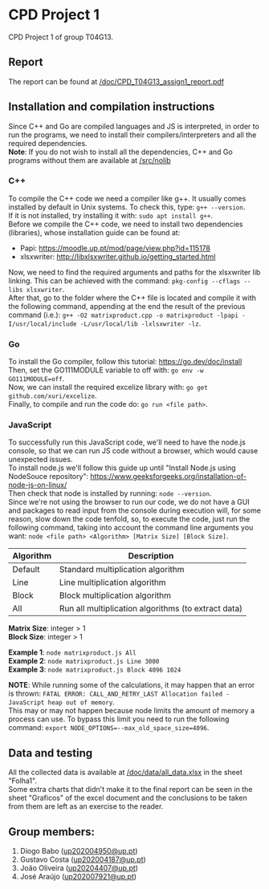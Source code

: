 # CPD Project 1

CPD Project 1 of group T04G13.

## Report

The report can be found at [/doc/CPD_T04G13_assign1_report.pdf](https://git.fe.up.pt/cpd/2223/t04/g13/-/blob/main/assign1/doc/CPD_T04G13_assign1_report.pdf)

## Installation and compilation instructions

Since C++ and Go are compiled languages and JS is interpreted, in order to run the programs, we need to install their compilers/interpreters and all the required dependencies. <br>
**Note**: If you do not wish to install all the dependencies, C++ and Go programs without them are available at [/src/nolib](https://git.fe.up.pt/cpd/2223/t04/g13/-/tree/main/assign1/src/nolib)

### C++
To compile the C++ code we need a compiler like g++. It usually comes installed by default in Unix systems. To check this, type: `g++ --version`. <br>
If it is not installed, try installing it with: `sudo apt install g++`. <br>
Before we compile the C++ code, we need to install two dependencies (libraries), whose installation guide can be found at:
- Papi: https://moodle.up.pt/mod/page/view.php?id=115178
- xlsxwriter: http://libxlsxwriter.github.io/getting_started.html

Now, we need to find the required arguments and paths for the xlsxwriter lib linking. This can be achieved with the command: `pkg-config --cflags --libs xlsxwriter`. <br>
After that, go to the folder where the C++ file is located and compile it with the following command, appending at the end the result of the previous command (i.e.): `g++ -O2 matrixproduct.cpp -o matrixproduct -lpapi -I/usr/local/include -L/usr/local/lib -lxlsxwriter -lz`.

### Go
To install the Go compiler, follow this tutorial: https://go.dev/doc/install <br>
Then, set the GO111MODULE variable to off with: `go env -w GO111MODULE=off`. <br>
Now, we can install the required excelize library with: `go get github.com/xuri/excelize`. <br>
Finally, to compile and run the code do: `go run <file path>`.

### JavaScript
To successfully run this JavaScript code, we'll need to have the node.js console, so that we can run JS code without a browser, which would cause unexpected issues. <br>
To install node.js we'll follow this guide up until "Install Node.js using NodeSouce repository": https://www.geeksforgeeks.org/installation-of-node-js-on-linux/ <br>
Then check that node is installed by running: `node --version`. <br>
Since we're not using the browser to run our code, we do not have a GUI and packages to read input from the console during execution will, for some reason, slow down the code tenfold, so, to execute the code, just run the following command, taking into account the command line arguments you want: `node <file path> <Algorithm> [Matrix Size] [Block Size]`.

| Algorithm | Description | 
| --- | --- |
| Default | Standard multiplication algorithm |
| Line | Line multiplication algorithm |
| Block | Block multiplication algorithm |
| All | Run all multiplication algorithms (to extract data) |


**Matrix Size**: integer > 1 <br>
**Block Size**: integer > 1

**Example 1**: `node matrixproduct.js All` <br>
**Example 2**: `node matrixproduct.js Line 3000` <br>
**Example 3**: `node matrixproduct.js Block 4096 1024` <br>


**NOTE**: While running some of the calculations, it may happen that an error is thrown: `FATAL ERROR: CALL_AND_RETRY_LAST Allocation failed - JavaScript heap out of memory`. <br>
This may or may not happen because node limits the amount of memory a process can use. To bypass this limit you need to run the following command: `export NODE_OPTIONS=--max_old_space_size=4096`.

## Data and testing

All the collected data is available at [/doc/data/all_data.xlsx](https://git.fe.up.pt/cpd/2223/t04/g13/-/blob/main/assign1/doc/data/all_data.xlsx) in the sheet "Folha1". <br>
Some extra charts that didn't make it to the final report can be seen in the sheet "Graficos" of the excel document and the conclusions to be taken from them are left as an exercise to the reader.

## Group members:

1. Diogo Babo (up202004950@up.pt)
2. Gustavo Costa (up202004187@up.pt)
3. João Oliveira (up20204407@up.pt)
4. José Araújo (up202007921@up.pt)
